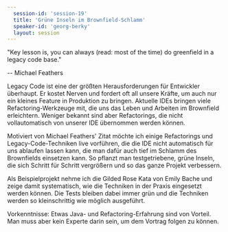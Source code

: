 ```yaml
---
  session-id: 'session-19'
  title: 'Grüne Inseln im Brownfield-Schlamm'
  speaker-id: 'georg-berky'
  layout: session
---
```


"Key lesson is, you can always (read: most of the time) do greenfield in a legacy code base."

-- Michael Feathers

Legacy Code ist eine der größten Herausforderungen für Entwickler überhaupt. Er kostet Nerven und fordert oft all unsere Kräfte, um auch nur ein kleines Feature in Produktion zu bringen. Aktuelle IDEs bringen viele Refactoring-Werkzeuge mit, die uns das Leben und Arbeiten im Brownfield erleichtern. Weniger bekannt sind aber Refactorings, die nicht vollautomatisch von unserer IDE übernommen werden können.

Motiviert von Michael Feathers' Zitat möchte ich einige Refactorings und Legacy-Code-Techniken live vorführen, die die IDE nicht automatisch für uns ablaufen lassen kann, die man dafür auch tief im Schlamm des Brownfields einsetzen kann. So pflanzt man testgetriebene, grüne Inseln, die sich Schritt für Schritt vergrößern und so das ganze Projekt verbessern.

Als Beispielprojekt nehme ich die Gilded Rose Kata von Emily Bache und zeige damit systematisch, wie die Techniken in der Praxis eingesetzt werden können. Die Tests bleiben dabei immer grün und die Techniken werden so kleinschrittig wie möglich ausgeführt.

Vorkenntnisse: Etwas Java- und Refactoring-Erfahrung sind von Vorteil. Man muss aber kein Experte darin sein, um dem Vortrag folgen zu können.
